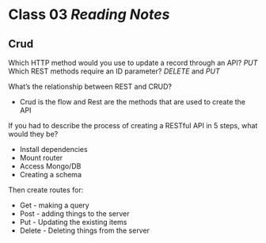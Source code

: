# Class 03 *Reading Notes*

## Crud

Which HTTP method would you use to update a record through an API? *PUT*
Which REST methods require an ID parameter? *DELETE* and *PUT*

What’s the relationship between REST and CRUD?

- Crud is the flow and Rest are the methods that are used to create the API

If you had to describe the process of creating a RESTful API in 5 steps, what would they be?

- Install dependencies
- Mount router
- Access Mongo/DB
- Creating a schema

Then create routes for:

- Get - making a query
- Post - adding things to the server
- Put - Updating the existing items
- Delete - Deleting things from the server
